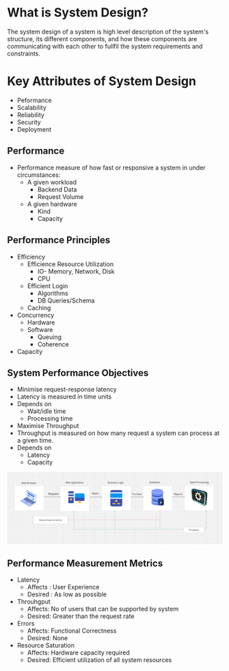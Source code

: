 # What is System Design?
The system design of a system is high level description of the system's structure, its different components, and how these components are communicating with each other to fullfil the system requirements and constraints.

# Key Attributes of System Design
- Peformance
- Scalability
- Reliability
- Security
- Deployment

## Performance
- Performance measure of how fast or responsive a system in under circumstances:
    - A given workload
        - Backend Data
        - Request Volume
    - A given hardware
        - Kind
        - Capacity
## Performance Principles
- Efficiency
    - Efficience Resource Utilization
        - IO- Memory, Network, Disk
        - CPU
    - Efficient Login
        - Algorithms
        - DB Queries/Schema
    - Caching
- Concurrency
    - Hardware
    - Software
        - Queuing
        - Coherence
- Capacity

## System Performance Objectives
- Minimise request-response latency
- Latency is measured in time units
- Depends on 
    - Wait/idle time
    - Processing time
- Maximise Throughput
- Throughput is measured on how many request a system can process at a given time.
- Depends on
    - Latency
    - Capacity

![image description](assets/images/performance.png)

## Performance Measurement Metrics
- Latency
    - Affects : User Experience
    - Desired : As low as possible
- Throuhgput
    - Affects: No of users that can be supported by system
    - Desired: Greater than the request rate
- Errors   
    - Affects: Functional Correctness
    - Desired: None
- Resource Saturation
    - Affects: Hardware capacity required
    - Desired: Efficient utilization of all system resources
